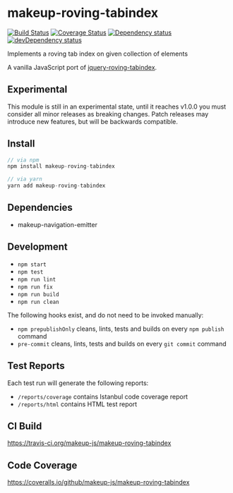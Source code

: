 # makeup-roving-tabindex

<p>
    <a href="https://travis-ci.org/makeup-js/makeup-roving-tabindex"><img src="https://api.travis-ci.org/makeup-js/makeup-roving-tabindex.svg?branch=master" alt="Build Status" /></a>
    <a href='https://coveralls.io/github/makeup-js/makeup-roving-tabindex?branch=master'><img src='https://coveralls.io/repos/makeup-js/makeup-roving-tabindex/badge.svg?branch=master&service=github' alt='Coverage Status' /></a>
    <a href="https://david-dm.org/makeup-js/makeup-roving-tabindex"><img src="https://david-dm.org/makeup-js/makeup-roving-tabindex.svg" alt="Dependency status" /></a>
    <a href="https://david-dm.org/makeup-js/makeup-roving-tabindex#info=devDependencies"><img src="https://david-dm.org/makeup-js/makeup-roving-tabindex/dev-status.svg" alt="devDependency status" /></a>
</p>

Implements a roving tab index on given collection of elements

A vanilla JavaScript port of <a href="https://github.com/ianmcburnie/jquery-roving-tabindex">jquery-roving-tabindex</a>.

## Experimental

This module is still in an experimental state, until it reaches v1.0.0 you must consider all minor releases as breaking changes. Patch releases may introduce new features, but will be backwards compatible.

## Install

```js
// via npm
npm install makeup-roving-tabindex

// via yarn
yarn add makeup-roving-tabindex
```

## Dependencies

* makeup-navigation-emitter

## Development

* `npm start`
* `npm test`
* `npm run lint`
* `npm run fix`
* `npm run build`
* `npm run clean`

The following hooks exist, and do not need to be invoked manually:

* `npm prepublishOnly` cleans, lints, tests and builds on every `npm publish` command
* `pre-commit` cleans, lints, tests and builds on every `git commit` command

## Test Reports

Each test run will generate the following reports:

* `/reports/coverage` contains Istanbul code coverage report
* `/reports/html` contains HTML test report

## CI Build

https://travis-ci.org/makeup-js/makeup-roving-tabindex

## Code Coverage

https://coveralls.io/github/makeup-js/makeup-roving-tabindex
